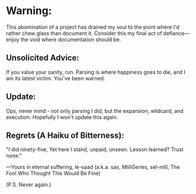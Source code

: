 # Warning:

This abomination of a project has drained my soul to the point where I'd rather chew glass than document it. Consider this my final act of defiance—enjoy the void where documentation should be.

## Unsolicited Advice:

If you value your sanity, run. Parsing is where happiness goes to die, and I am its latest victim. You've been warned.

## Update:

Ops, never mind - not only parsing I did, but the expansion, wildcard, and execution. Hopefully I won't update this again.

## Regrets (A Haiku of Bitterness):

"I did ninety-five,
Yet here I stand, unpaid, unseen.
Lesson learned? Trust none."

—Yours in eternal suffering,
le-saad (a.k.a. sax, MliliGenes, sel-mlil, The Fool Who Thought This Would Be Fine)

(P.S. Never again.)
